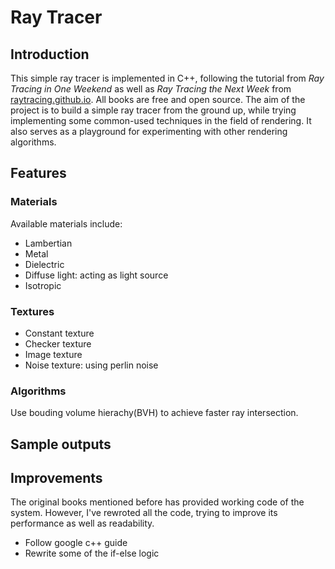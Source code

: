 # Ray Tracer

## Introduction
This simple ray tracer is implemented in C++,
following the tutorial from *Ray Tracing in One Weekend* as well as *Ray Tracing the Next Week*
from [raytracing.github.io](https://github.com/RayTracing/raytracing.github.io).
All books are free and open source. The aim of the project is to build a simple ray tracer from
 the ground up, while trying implementing some common-used techniques in the field of rendering.
It also serves as a playground for experimenting with other rendering algorithms.

## Features
### Materials
Available materials include:
* Lambertian
* Metal
* Dielectric
* Diffuse light: acting as light source
* Isotropic

### Textures
* Constant texture
* Checker texture
* Image texture
* Noise texture: using perlin noise

### Algorithms
Use bouding volume hierachy(BVH) to achieve faster ray intersection.

## Sample outputs

## Improvements
The original books mentioned before has provided working code of the system.
However, I've rewroted all the code, trying to improve its performance as well as readability.
* Follow google c++ guide
* Rewrite some of the if-else logic

